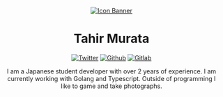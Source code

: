 <div align="center">

[![Icon Banner][user_logo_img]][user_url]

# Tahir Murata

[![Twitter][twitter_logo_img]][twitter_url]
[![Github][github_logo_img]][github_url]
[![Gitlab][gitlab_logo_img]][gitlab_url]

I am a Japanese student developer with over 2 years of experience.
I am currently working with Golang and Typescript.
Outside of programming I like to game and take photographs.

</div>

<!-- Image -->

[user_logo_img]: https://tahir.sh/daniel-olah-6KQETG8J-zI-unsplash.jpg
[twitter_logo_img]: https://flat.badgen.net/badge/twitter/_pastc/black?icon=twitter&label
[github_logo_img]: https://flat.badgen.net/badge/github/pastc/black?icon=github&label
[gitlab_logo_img]: https://flat.badgen.net/badge/gitlab/paste/black?icon=gitlab&label

<!-- URL -->

[user_url]: https://tahir.sh
[twitter_url]: https://twitter.com/_pastc
[github_url]: https://github.com/pastc
[gitlab_url]: https://gitlab.com/paste
